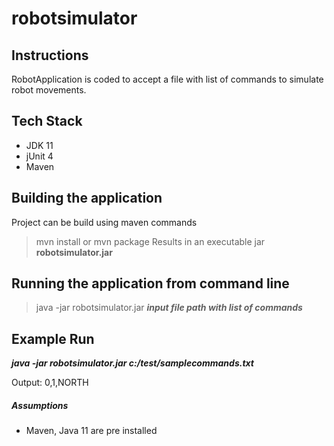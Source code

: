 # robotsimulator

## Instructions
RobotApplication is coded to accept a file with list of commands to simulate robot movements.

## Tech Stack
* JDK 11
* jUnit 4
* Maven

## Building the application
Project can be build using maven commands
> mvn install or mvn package 
> Results in an executable jar **robotsimulator.jar**

## Running the application from command line
> java -jar robotsimulator.jar ___input file path with list of commands___

## Example Run 
___java -jar robotsimulator.jar c:/test/samplecommands.txt___

Output:
0,1,NORTH

##### Assumptions
- Maven, Java 11 are pre installed
